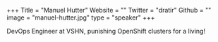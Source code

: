 +++
Title = "Manuel Hutter"
Website = ""
Twitter = "dratir"
Github = ""
image = "manuel-hutter.jpg"
type = "speaker"
+++

DevOps Engineer at VSHN, punishing OpenShift clusters for a living!
